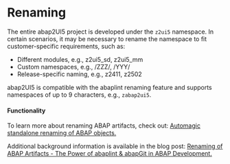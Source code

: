 # Renaming

The entire abap2UI5 project is developed under the `z2ui5` namespace. In certain scenarios, it may be necessary to rename the namespace to fit customer-specific requirements, such as:
* Different modules, e.g., z2ui5_sd, z2ui5_mm
* Custom namespaces, e.g., /ZZZ/, /YYY/
* Release-specific naming, e.g., z2411, z2502

abap2UI5 is compatible with the abaplint renaming feature and supports namespaces of up to 9 characters, e.g., `zabap2ui5`.

#### Functionality
To learn more about renaming ABAP artifacts, check out:
[Automagic standalone renaming of ABAP objects.](https://community.sap.com/t5/application-development-blog-posts/automagic-standalone-renaming-of-abap-objects/ba-p/13499851) 

Additional background information is available in the blog post:
[Renaming of ABAP Artifacts - The Power of abaplint & abapGit in ABAP Development.](https://www.linkedin.com/pulse/renaming-abap-artifacts-power-abaplint-github-actions-development-kqede/)
